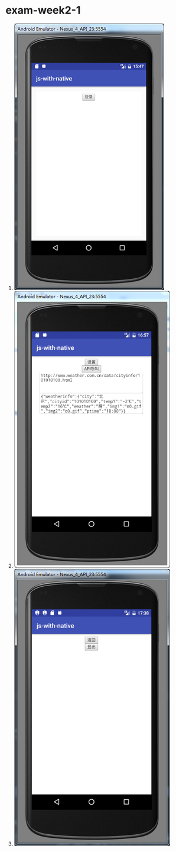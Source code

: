 # exam-week2-1
1. ![视图 Login，模拟器界面截图](https://github.com/huigege1943/exam-week2-1/blob/master/images/login.png)
2. ![视图 Main，模拟器界面截图](https://github.com/huigege1943/exam-week2-1/blob/master/images/main.png)
3. ![视图 Setting，模拟器界面截图](https://github.com/huigege1943/exam-week2-1/blob/master/images/setting.png)